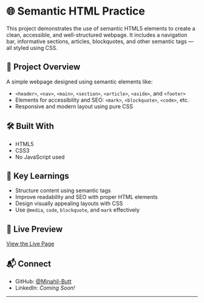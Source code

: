 # 🌐 Semantic HTML Practice

This project demonstrates the use of semantic HTML5 elements to create a clean, accessible, and well-structured webpage. It includes a navigation bar, informative sections, articles, blockquotes, and other semantic tags — all styled using CSS.

## 📄 Project Overview

A simple webpage designed using semantic elements like:
- `<header>`, `<nav>`, `<main>`, `<section>`, `<article>`, `<aside>`, and `<footer>`
- Elements for accessibility and SEO: `<mark>`, `<blockquote>`, `<code>`, etc.
- Responsive and modern layout using pure CSS

## 🛠️ Built With

- HTML5  
- CSS3  
- No JavaScript used

## 🧠 Key Learnings

- Structure content using semantic tags
- Improve readability and SEO with proper HTML elements
- Design visually appealing layouts with CSS
- Use `@media`, `code`, `blockquote`, and `mark` effectively

## 🔗 Live Preview

[View the Live Page]( https://minahil-butt.github.io/semantic-practice/) 


## 📬 Connect

- GitHub: [@Minahil-Butt](https://github.com/Minahil-Butt)
- LinkedIn: *Coming Soon!*

---

